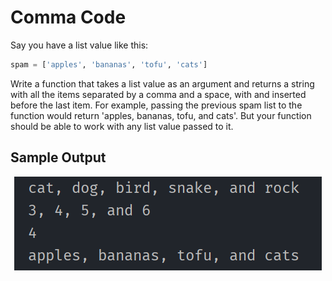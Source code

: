 # Comma Code

Say you have a list value like this:
```python
spam = ['apples', 'bananas', 'tofu', 'cats']
```

Write a function that takes a list value as an argument and returns a string with all the items separated by a comma and a space, with and inserted before the last item. For example, passing the previous spam list to the function would return 'apples, bananas, tofu, and cats'. But your function should be able to work with any list value passed to it.

## Sample Output
<p align=center>
  <img src=./sample_output.png alt=sample console output>
</p>
